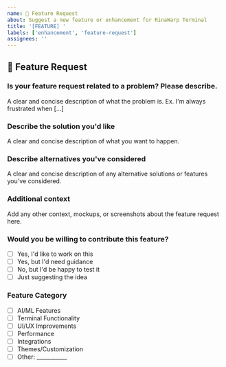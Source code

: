 ```yaml
---
name: 🚀 Feature Request
about: Suggest a new feature or enhancement for RinaWarp Terminal
title: '[FEATURE] '
labels: ['enhancement', 'feature-request']
assignees: ''
---
```


## 🚀 Feature Request

### **Is your feature request related to a problem? Please describe.**
A clear and concise description of what the problem is. Ex. I'm always frustrated when [...]

### **Describe the solution you'd like**
A clear and concise description of what you want to happen.

### **Describe alternatives you've considered**
A clear and concise description of any alternative solutions or features you've considered.

### **Additional context**
Add any other context, mockups, or screenshots about the feature request here.

### **Would you be willing to contribute this feature?**
- [ ] Yes, I'd like to work on this
- [ ] Yes, but I'd need guidance
- [ ] No, but I'd be happy to test it
- [ ] Just suggesting the idea

### **Feature Category**
- [ ] AI/ML Features
- [ ] Terminal Functionality
- [ ] UI/UX Improvements
- [ ] Performance
- [ ] Integrations
- [ ] Themes/Customization
- [ ] Other: ___________
